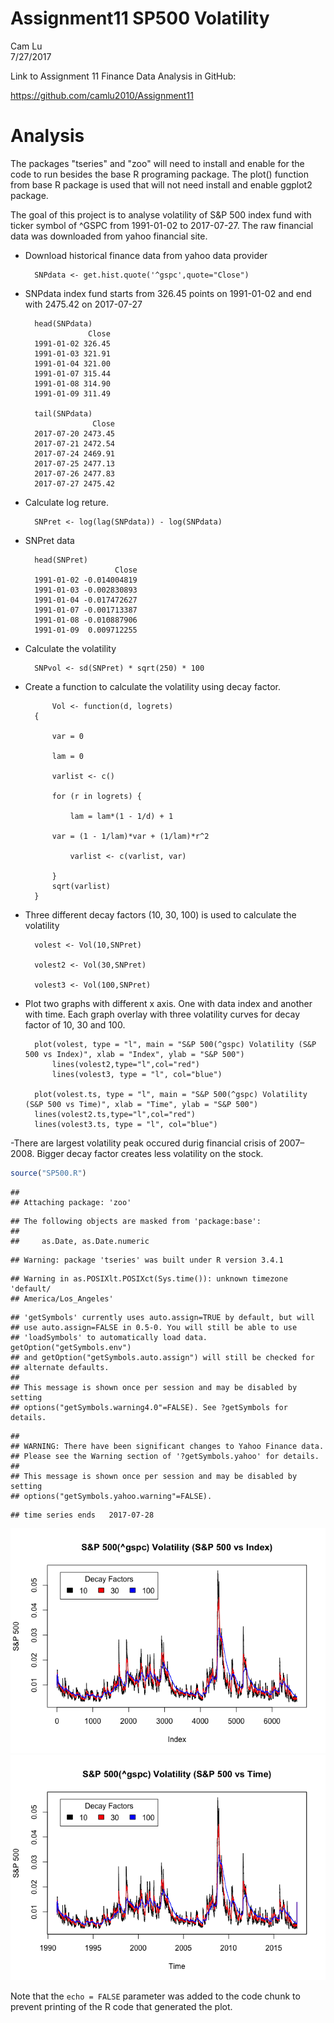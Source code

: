 # Assignment11 SP500 Volatility
Cam Lu  
7/27/2017  

Link to Assignment 11 Finance Data Analysis in GitHub:

https://github.com/camlu2010/Assignment11

# Analysis 
The packages "tseries" and "zoo" will need to install and enable for the code to run besides the base R programing package. The plot() function from base R package is used that will not need install and enable ggplot2 package.

The goal of this project is to analyse volatility of S&P 500 index fund with ticker symbol of ^GSPC from 1991-01-02 to 2017-07-27. The raw financial data was downloaded from yahoo financial site.


- Download historical finance data from yahoo data provider

		SNPdata <- get.hist.quote('^gspc',quote="Close")

- SNPdata index fund starts from 326.45 points on 1991-01-02 and end with 2475.42 on 2017-07-27
		
		head(SNPdata)
		            Close
		1991-01-02 326.45
		1991-01-03 321.91
		1991-01-04 321.00
		1991-01-07 315.44
		1991-01-08 314.90
		1991-01-09 311.49
		
		tail(SNPdata)
		             Close
		2017-07-20 2473.45
		2017-07-21 2472.54
		2017-07-24 2469.91
		2017-07-25 2477.13
		2017-07-26 2477.83
		2017-07-27 2475.42

- Calculate log reture.
		
		SNPret <- log(lag(SNPdata)) - log(SNPdata)

- SNPret data
		
		head(SNPret)
		                  Close
		1991-01-02 -0.014004819
		1991-01-03 -0.002830893
		1991-01-04 -0.017472627
		1991-01-07 -0.001713387
		1991-01-08 -0.010887906
		1991-01-09  0.009712255
		
- Calculate the volatility

		SNPvol <- sd(SNPret) * sqrt(250) * 100
		
- Create a function to calculate the volatility using decay factor.
		
			Vol <- function(d, logrets)
		{
		
			var = 0
		
			lam = 0
		
			varlist <- c()
		
			for (r in logrets) {
		
				lam = lam*(1 - 1/d) + 1
			
			var = (1 - 1/lam)*var + (1/lam)*r^2
		
				varlist <- c(varlist, var)
		
			}
			sqrt(varlist)
		}
		
		
- Three different decay factors (10, 30, 100) is used to calculate the volatility

		volest <- Vol(10,SNPret)
		
		volest2 <- Vol(30,SNPret)
		
		volest3 <- Vol(100,SNPret)
	
- Plot two graphs with different x axis. One with data index and another with time. Each graph overlay with three volatility curves for decay factor of 10, 30 and 100.

		plot(volest, type = "l", main = "S&P 500(^gspc) Volatility (S&P 500 vs Index)", xlab = "Index", ylab = "S&P 500")
			lines(volest2,type="l",col="red")
			lines(volest3, type = "l", col="blue")
			
		plot(volest.ts, type = "l", main = "S&P 500(^gspc) Volatility (S&P 500 vs Time)", xlab = "Time", ylab = "S&P 500")
		lines(volest2.ts,type="l",col="red")
		lines(volest3.ts, type = "l", col="blue")
		
-There are largest volatility peak occured durig financial crisis of 2007–2008. Bigger decay factor creates less volatility on the stock.		
			






```r
source("SP500.R")
```

```
## 
## Attaching package: 'zoo'
```

```
## The following objects are masked from 'package:base':
## 
##     as.Date, as.Date.numeric
```

```
## Warning: package 'tseries' was built under R version 3.4.1
```

```
## Warning in as.POSIXlt.POSIXct(Sys.time()): unknown timezone 'default/
## America/Los_Angeles'
```

```
## 'getSymbols' currently uses auto.assign=TRUE by default, but will
## use auto.assign=FALSE in 0.5-0. You will still be able to use
## 'loadSymbols' to automatically load data. getOption("getSymbols.env")
## and getOption("getSymbols.auto.assign") will still be checked for
## alternate defaults.
## 
## This message is shown once per session and may be disabled by setting 
## options("getSymbols.warning4.0"=FALSE). See ?getSymbols for details.
```

```
## 
## WARNING: There have been significant changes to Yahoo Finance data.
## Please see the Warning section of '?getSymbols.yahoo' for details.
## 
## This message is shown once per session and may be disabled by setting
## options("getSymbols.yahoo.warning"=FALSE).
```

```
## time series ends   2017-07-28
```

![](Assignment11_files/figure-html/SP500-1.png)<!-- -->![](Assignment11_files/figure-html/SP500-2.png)<!-- -->


Note that the `echo = FALSE` parameter was added to the code chunk to prevent printing of the R code that generated the plot.
